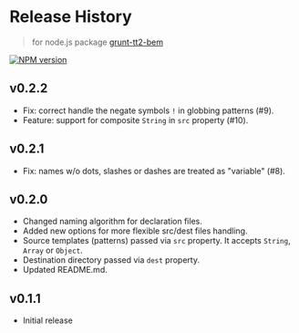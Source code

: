 Release History
===============

>for node.js package [grunt-tt2-bem](https://www.npmjs.org/package/grunt-tt2-bem)

[![NPM version](https://badge.fury.io/js/grunt-tt2-bem.svg)](http://badge.fury.io/js/grunt-tt2-bem)

## v0.2.2
  - Fix: correct handle the negate symbols `!` in globbing patterns (#9).
  - Feature: support for composite `String` in `src` property (#10).

## v0.2.1
  - Fix: names w/o dots, slashes or dashes are treated as "variable" (#8).

## v0.2.0
  - Changed naming algorithm for declaration files.
  - Added new options for more flexible src/dest files handling.
  - Source templates (patterns) passed via `src` property. It accepts `String`, `Array` or `Object`.
  - Destination directory passed via `dest` property.
  - Updated README.md.

## v0.1.1
  - Initial release

